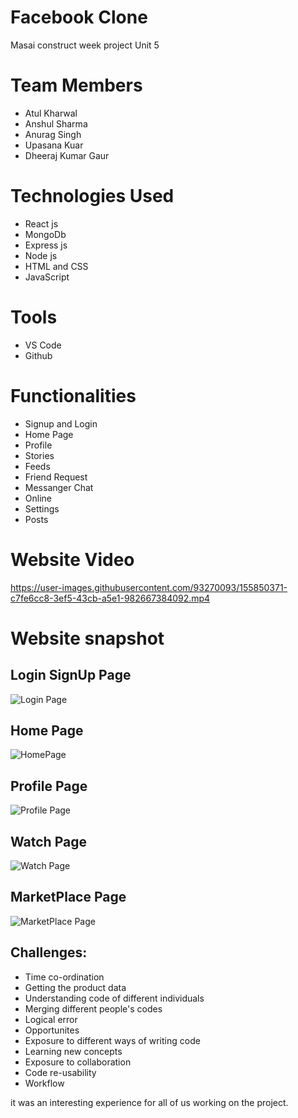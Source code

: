 # Facebook Clone
Masai construct week project Unit 5

# Team Members
* Atul Kharwal
* Anshul Sharma
* Anurag Singh
* Upasana Kuar
* Dheeraj Kumar Gaur

# Technologies Used
* React js
* MongoDb
* Express js
* Node js
* HTML and CSS
* JavaScript

# Tools
* VS Code
* Github

# Functionalities
* Signup and Login
* Home Page
* Profile
* Stories
* Feeds
* Friend Request
* Messanger Chat
* Online 
* Settings
* Posts


# Website Video

https://user-images.githubusercontent.com/93270093/155850371-c7fe6cc8-3ef5-43cb-a5e1-982667384092.mp4


# Website snapshot

## Login SignUp Page
![Login Page](https://user-images.githubusercontent.com/93270093/155850726-143ef825-783f-41cd-b05f-4a5750c7af75.png)


## Home Page
![HomePage](https://user-images.githubusercontent.com/93270093/155849977-28da0732-dafb-48c7-a7d5-f630e8f4fb0d.png)

## Profile Page
![Profile Page](https://user-images.githubusercontent.com/93270093/155850684-11ff2eb3-734e-473a-9673-357b9dda6258.png)

## Watch Page
![Watch Page](https://user-images.githubusercontent.com/93270093/155851307-38b01588-9229-48ee-9268-dc782fbfd6af.png)

## MarketPlace Page
![MarketPlace Page](https://user-images.githubusercontent.com/93270093/155851329-176af4c1-327f-4eb6-86d5-c96a023b637f.png)



## Challenges:
- Time co-ordination
- Getting the product data
- Understanding code of different individuals
- Merging different people's codes
- Logical error
- Opportunites
- Exposure to different ways of writing code
- Learning new concepts
- Exposure to collaboration
- Code re-usability
- Workflow

it was an interesting experience for all of us working on the project.

